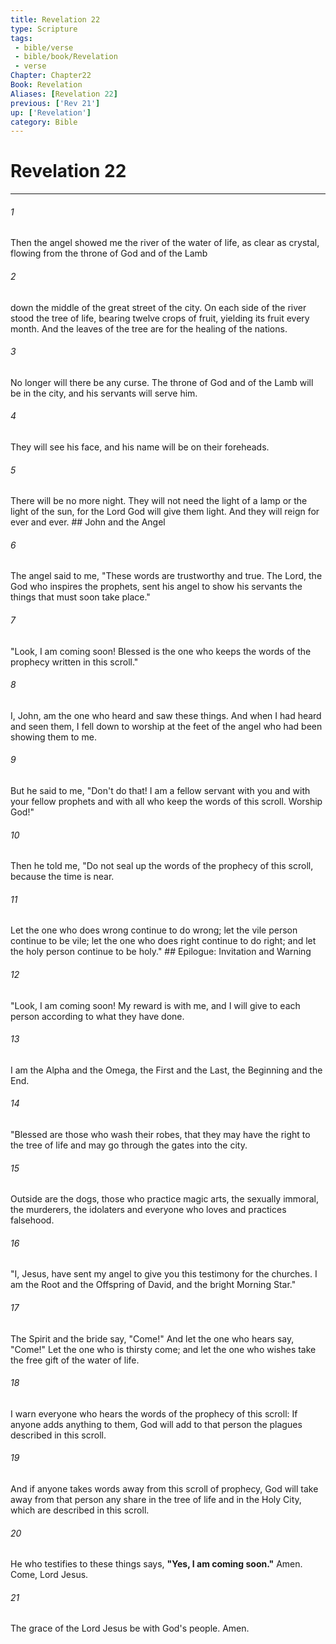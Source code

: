 ```yaml
---
title: Revelation 22
type: Scripture
tags:
 - bible/verse
 - bible/book/Revelation
 - verse
Chapter: Chapter22
Book: Revelation
Aliases: [Revelation 22]
previous: ['Rev 21']
up: ['Revelation']
category: Bible
---
```

# Revelation 22

***


###### 1 
Then the angel showed me the river of the water of life, as clear as crystal, flowing from the throne of God and of the Lamb 

###### 2 
down the middle of the great street of the city. On each side of the river stood the tree of life, bearing twelve crops of fruit, yielding its fruit every month. And the leaves of the tree are for the healing of the nations. 

###### 3 
No longer will there be any curse. The throne of God and of the Lamb will be in the city, and his servants will serve him. 

###### 4 
They will see his face, and his name will be on their foreheads. 

###### 5 
There will be no more night. They will not need the light of a lamp or the light of the sun, for the Lord God will give them light. And they will reign for ever and ever. ## John and the Angel 

###### 6 
The angel said to me, "These words are trustworthy and true. The Lord, the God who inspires the prophets, sent his angel to show his servants the things that must soon take place." 

###### 7 
"Look, I am coming soon! Blessed is the one who keeps the words of the prophecy written in this scroll." 

###### 8 
I, John, am the one who heard and saw these things. And when I had heard and seen them, I fell down to worship at the feet of the angel who had been showing them to me. 

###### 9 
But he said to me, "Don't do that! I am a fellow servant with you and with your fellow prophets and with all who keep the words of this scroll. Worship God!" 

###### 10 
Then he told me, "Do not seal up the words of the prophecy of this scroll, because the time is near. 

###### 11 
Let the one who does wrong continue to do wrong; let the vile person continue to be vile; let the one who does right continue to do right; and let the holy person continue to be holy." ## Epilogue: Invitation and Warning 

###### 12 
"Look, I am coming soon! My reward is with me, and I will give to each person according to what they have done. 

###### 13 
I am the Alpha and the Omega, the First and the Last, the Beginning and the End. 

###### 14 
"Blessed are those who wash their robes, that they may have the right to the tree of life and may go through the gates into the city. 

###### 15 
Outside are the dogs, those who practice magic arts, the sexually immoral, the murderers, the idolaters and everyone who loves and practices falsehood. 

###### 16 
"I, Jesus, have sent my angel to give you this testimony for the churches. I am the Root and the Offspring of David, and the bright Morning Star." 

###### 17 
The Spirit and the bride say, "Come!" And let the one who hears say, "Come!" Let the one who is thirsty come; and let the one who wishes take the free gift of the water of life. 

###### 18 
I warn everyone who hears the words of the prophecy of this scroll: If anyone adds anything to them, God will add to that person the plagues described in this scroll. 

###### 19 
And if anyone takes words away from this scroll of prophecy, God will take away from that person any share in the tree of life and in the Holy City, which are described in this scroll. 

###### 20 
He who testifies to these things says, **"Yes, I am coming soon."** Amen. Come, Lord Jesus. 

###### 21 
The grace of the Lord Jesus be with God's people. Amen. 
